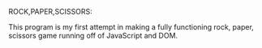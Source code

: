 ROCK,PAPER,SCISSORS:

This program is my first attempt in making a fully functioning rock, paper, scissors game running off of JavaScript and DOM. 
